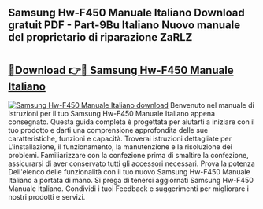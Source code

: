 ## Samsung Hw-F450 Manuale Italiano Download gratuit PDF - Part-9Bu Italiano Nuovo manuale del proprietario di riparazione ZaRLZ

# <h2><a href="http://dfevg68.blite.top/?on=Samsung+Hw-F450+Manuale+Italiano">🔗Download 👉🔴 Samsung Hw-F450 Manuale Italiano</a></h2>

[![Samsung Hw-F450 Manuale Italiano download](https://i.imgur.com/lujVjoI.png)](http://dfevg68.blite.top/?on=Samsung+Hw-F450+Manuale+Italiano)
Benvenuto nel manuale di Istruzioni per il tuo Samsung Hw-F450 Manuale Italiano appena consegnato. Questa guida completa è progettata per aiutarti a iniziare con il tuo prodotto e darti una comprensione approfondita delle sue caratteristiche, funzioni e capacità. Troverai istruzioni dettagliate per L'installazione, il funzionamento, la manutenzione e la risoluzione dei problemi. Familiarizzare con la confezione prima di smaltire la confezione, assicurarsi di aver conservato tutti gli accessori necessari. Prova la potenza Dell'elenco delle funzionalità con il tuo nuovo Samsung Hw-F450 Manuale Italiano a portata di mano. Si prega di tenerci aggiornati Samsung Hw-F450 Manuale Italiano. Condividi i tuoi Feedback e suggerimenti per migliorare i nostri prodotti e servizi.
